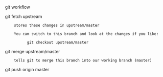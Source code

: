 git workflow

git fetch upstream

	    stores these changes in upstream/master

	    You can switch to this branch and look at the changes if you like:
	
		      git checkout upstream/master

git merge upstream/master

	    tells git to merge this branch into our working branch (master)

git push origin master
